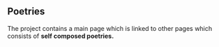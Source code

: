 ## Poetries
The project contains a main page which is linked to other pages which consists of **self composed poetries.**
